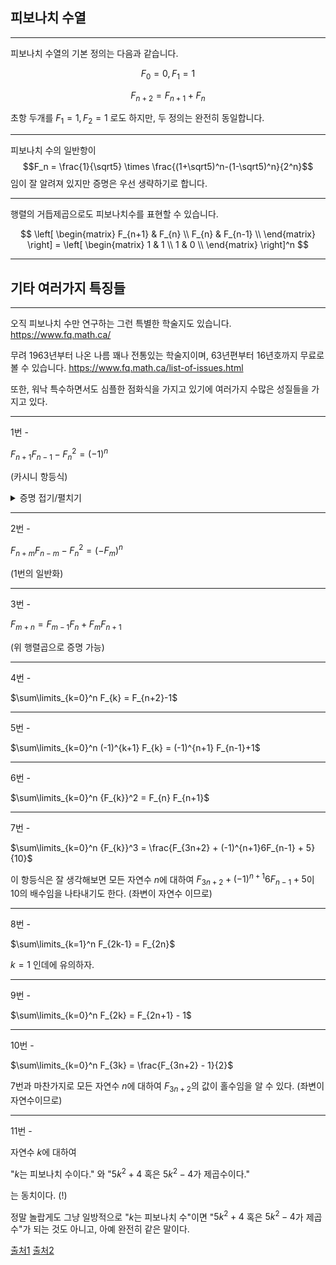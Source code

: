 ## 피보나치 수열

---

피보나치 수열의 기본 정의는 다음과 같습니다.

$$F_0 = 0, F_1 = 1$$

$$ F_{n+2} = F_{n+1} + F_n $$

초항 두개를 $F_1 = 1, F_2 = 1$ 로도 하지만, 두 정의는 완전히 동일합니다.

---

피보나치 수의 일반항이 $$F_n = \frac{1}{\sqrt5} \times \frac{(1+\sqrt5)^n-(1-\sqrt5)^n}{2^n}$$ 임이 잘 알려져 있지만 증명은 우선 생략하기로 합니다.

---

행렬의 거듭제곱으로도 피보나치수를 표현할 수 있습니다.

$$ \left[
\begin{matrix}
    F_{n+1} & F_{n} \\
    F_{n} & F_{n-1} \\
\end{matrix}
\right] = \left[
\begin{matrix}
    1 & 1 \\
    1 & 0 \\
\end{matrix}
\right]^n $$

---

## 기타 여러가지 특징들

---

오직 피보나치 수만 연구하는 그런 특별한 학술지도 있습니다. https://www.fq.math.ca/

무려 1963년부터 나온 나름 꽤나 전통있는 학술지이며, 63년편부터 16년호까지 무료로 볼 수 있습니다. https://www.fq.math.ca/list-of-issues.html

또한, 워낙 특수하면서도 심플한 점화식을 가지고 있기에 여러가지 수많은 성질들을 가지고 있다.

---

1번 -

$F_{n+1} F_{n-1} - {F_n}^2 = (-1)^n$

(카시니 항등식)

<details markdown="1">
<summary>증명 접기/펼치기</summary>

<!--summary 아래 빈칸 공백 두고 내용을 적는공간-->

증명법 1. 수학적 귀납법

$n = k$일때 성립한다고 하면 $F_{k+1}F_{k-1}-{F_k}^2=(-1)^k$이다.



증명법 2. 행렬식

$$ F_{n+1} F_{n-1} - F_{n}^{2} = \det \left[
\begin{matrix}
    F_{n+1} & F_{n} \\
    F_{n} & F_{n-1} \\
\end{matrix}
\right] = \det \left[
\begin{matrix}
    1 & 1 \\
    1 & 0 \\
\end{matrix}
\right]^n = (-1)^{n} $$

</details>

---

2번 -

$F_{n+m} F_{n-m} - {F_{n}}^2 = (-F_{m})^n$

(1번의 일반화)

---

3번 -

$F_{m+n} = F_{m-1} F_{n} + F_{m} F_{n+1}$

(위 행렬곱으로 증명 가능)

---

4번 -

$\sum\limits_{k=0}^n F_{k} = F_{n+2}-1$

---

5번 -

$\sum\limits_{k=0}^n (-1)^{k+1} F_{k} = (-1)^{n+1} F_{n-1}+1$

---

6번 -

$\sum\limits_{k=0}^n {F_{k}}^2 = F_{n} F_{n+1}$

---

7번 -

$\sum\limits_{k=0}^n {F_{k}}^3 = \frac{F_{3n+2} + (-1)^{n+1}6F_{n-1} + 5}{10}$

이 항등식은 잘 생각해보면 모든 자연수 $n$에 대하여 $F_{3n+2} + (-1)^{n+1}6F_{n-1} + 5$이 10의 배수임을 나타내기도 한다. (좌변이 자연수 이므로)

---

8번 -

$\sum\limits_{k=1}^n F_{2k-1} = F_{2n}$

$k=1$ 인데에 유의하자.

---

9번 -

$\sum\limits_{k=0}^n F_{2k} = F_{2n+1} - 1$

---

10번 -

$\sum\limits_{k=0}^n F_{3k} = \frac{F_{3n+2} - 1}{2}$

7번과 마찬가지로 모든 자연수 $n$에 대하여 $F_{3n+2}$의 값이 홀수임을 알 수 있다. (좌변이 자연수이므로)

---

11번 -

자연수 $k$에 대하여

"$k$는 피보나치 수이다." 와 "$5k^2 + 4$ 혹은 $5k^2 - 4$가 제곱수이다."

는 동치이다. (!)

정말 놀랍게도 그냥 일방적으로 "$k$는 피보나치 수"이면 "$5k^2 + 4$ 혹은 $5k^2 - 4$가 제곱수"가 되는 것도 아니고, 아예 완전히 같은 말이다.

[출처1](https://en.wikipedia.org/wiki/Fibonacci_number#Identification)
[출처2](https://m.blog.naver.com/kyh941031/221919420503)


